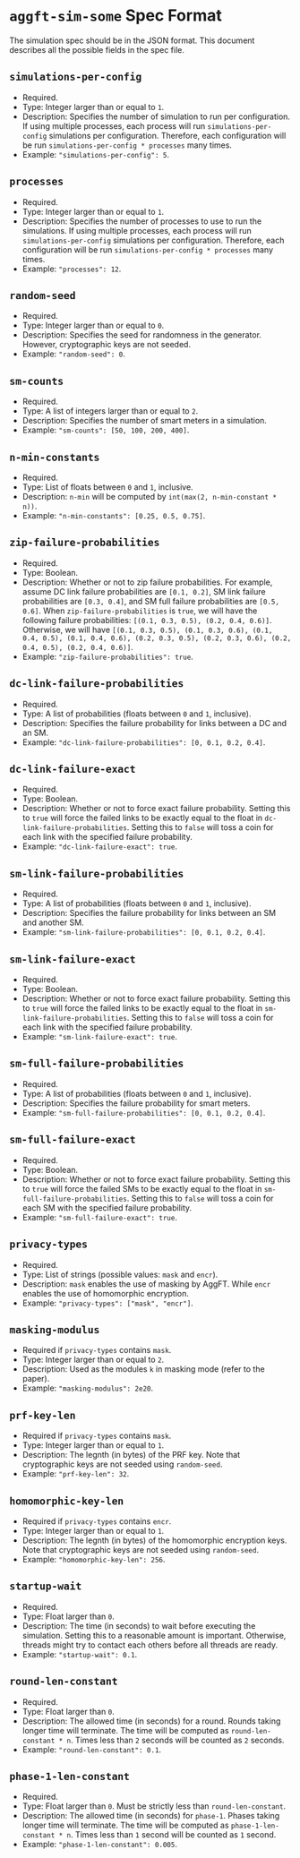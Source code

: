 # `aggft-sim-some` Spec Format

The simulation spec should be in the JSON format. This document describes all
the possible fields in the spec file.

## `simulations-per-config`

- Required.
- Type: Integer larger than or equal to `1`.
- Description: Specifies the number of simulation to run per configuration. If
  using multiple processes, each process will run `simulations-per-config`
  simulations per configuration. Therefore, each configuration will be run
  `simulations-per-config * processes` many times.
- Example: `"simulations-per-config": 5`.

## `processes`

- Required.
- Type: Integer larger than or equal to `1`.
- Description: Specifies the number of processes to use to run the simulations.
  If using multiple processes, each process will run `simulations-per-config`
  simulations per configuration. Therefore, each configuration will be run
  `simulations-per-config * processes` many times.
- Example: `"processes": 12`.

## `random-seed`

- Required.
- Type: Integer larger than or equal to `0`.
- Description: Specifies the seed for randomness in the generator. However,
  cryptographic keys are not seeded.
- Example: `"random-seed": 0`.

## `sm-counts`

- Required.
- Type: A list of integers larger than or equal to `2`.
- Description: Specifies the number of smart meters in a simulation.
- Example: `"sm-counts": [50, 100, 200, 400]`.

## `n-min-constants`

- Required.
- Type: List of floats between `0` and `1`, inclusive.
- Description: `n-min` will be computed by `int(max(2, n-min-constant * n))`.
- Example: `"n-min-constants": [0.25, 0.5, 0.75]`.

## `zip-failure-probabilities`

- Required.
- Type: Boolean.
- Description: Whether or not to zip failure probabilities. For example, assume
  DC link failure probabilities are `[0.1, 0.2]`, SM link failure probabilities
  are `[0.3, 0.4]`, and SM full failure probabilities are `[0.5, 0.6]`. When
  `zip-failure-probabilities` is `true`, we will have the following failure
  probabilities: `[(0.1, 0.3, 0.5), (0.2, 0.4, 0.6)]`. Otherwise, we will have
  `[(0.1, 0.3, 0.5), (0.1, 0.3, 0.6), (0.1, 0.4, 0.5), (0.1, 0.4, 0.6),
  (0.2, 0.3, 0.5), (0.2, 0.3, 0.6), (0.2, 0.4, 0.5), (0.2, 0.4, 0.6)]`.
- Example: `"zip-failure-probabilities": true`.

## `dc-link-failure-probabilities`

- Required.
- Type: A list of probabilities (floats between `0` and `1`, inclusive).
- Description: Specifies the failure probability for links between a DC and an
  SM.
- Example: `"dc-link-failure-probabilities": [0, 0.1, 0.2, 0.4]`.

## `dc-link-failure-exact`

- Required.
- Type: Boolean.
- Description: Whether or not to force exact failure probability. Setting this
  to `true` will force the failed links to be exactly equal to the float in
  `dc-link-failure-probabilities`. Setting this to `false` will toss a coin for
  each link with the specified failure probability.
- Example: `"dc-link-failure-exact": true`.

## `sm-link-failure-probabilities`

- Required.
- Type: A list of probabilities (floats between `0` and `1`, inclusive).
- Description: Specifies the failure probability for links between an SM and
  another SM.
- Example: `"sm-link-failure-probabilities": [0, 0.1, 0.2, 0.4]`.

## `sm-link-failure-exact`

- Required.
- Type: Boolean.
- Description: Whether or not to force exact failure probability. Setting this
  to `true` will force the failed links to be exactly equal to the float in
  `sm-link-failure-probabilities`. Setting this to `false` will toss a coin for
  each link with the specified failure probability.
- Example: `"sm-link-failure-exact": true`.

## `sm-full-failure-probabilities`

- Required.
- Type: A list of probabilities (floats between `0` and `1`, inclusive).
- Description: Specifies the failure probability for smart meters.
- Example: `"sm-full-failure-probabilities": [0, 0.1, 0.2, 0.4]`.

## `sm-full-failure-exact`

- Required.
- Type: Boolean.
- Description: Whether or not to force exact failure probability. Setting this
  to `true` will force the failed SMs to be exactly equal to the float in
  `sm-full-failure-probabilities`. Setting this to `false` will toss a coin for
  each SM with the specified failure probability.
- Example: `"sm-full-failure-exact": true`.

## `privacy-types`

- Required.
- Type: List of strings (possible values: `mask` and `encr`).
- Description: `mask` enables the use of masking by AggFT. While `encr` enables
  the use of homomorphic encryption.
- Example: `"privacy-types": ["mask", "encr"]`.

## `masking-modulus`

- Required if `privacy-types` contains `mask`.
- Type: Integer larger than or equal to `2`.
- Description: Used as the modules `k` in masking mode (refer to the paper).
- Example: `"masking-modulus": 2e20`.

## `prf-key-len`

- Required if `privacy-types` contains `mask`.
- Type: Integer larger than or equal to `1`.
- Description: The legnth (in bytes) of the PRF key. Note that cryptographic
  keys are not seeded using `random-seed`.
- Example: `"prf-key-len": 32`.

## `homomorphic-key-len`

- Required if `privacy-types` contains `encr`.
- Type: Integer larger than or equal to `1`.
- Description: The legnth (in bytes) of the homomorphic encryption keys. Note
  that cryptographic keys are not seeded using `random-seed`.
- Example: `"homomorphic-key-len": 256`.

## `startup-wait`

- Required.
- Type: Float larger than `0`.
- Description: The time (in seconds) to wait before executing the simulation.
  Setting this to a reasonable amount is important. Otherwise, threads might try
  to contact each others before all threads are ready.
- Example: `"startup-wait": 0.1`.

## `round-len-constant`

- Required.
- Type: Float larger than `0`.
- Description: The allowed time (in seconds) for a round. Rounds taking longer
  time will terminate. The time will be computed as `round-len-constant * n`.
  Times less than `2` seconds will be counted as `2` seconds.
- Example: `"round-len-constant": 0.1`.

## `phase-1-len-constant`

- Required.
- Type: Float larger than `0`. Must be strictly less than `round-len-constant`.
- Description: The allowed time (in seconds) for `phase-1`. Phases taking longer
  time will terminate. The time will be computed as `phase-1-len-constant * n`.
  Times less than `1` second will be counted as `1` second.
- Example: `"phase-1-len-constant": 0.005`.
